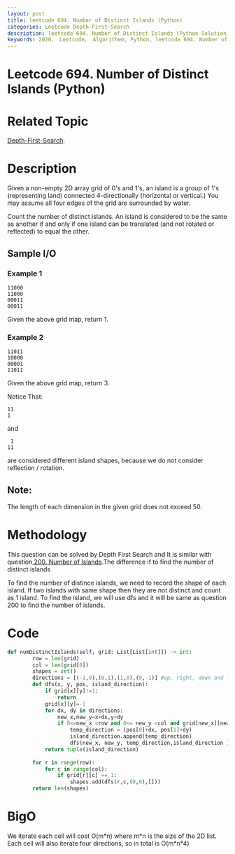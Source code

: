 ```yaml
---
layout: post
title: leetcode 694. Number of Distinct Islands (Python)
categories: Leetcode Depth-First-Search
description: leetcode 694. Number of Distinct Islands (Python Solution)
keywords: 2020， Leetcode， Algorithem, Python, leetcode 694. Number of Distinct Islands, zhenyu, Depth-First-Search, DFS, Depth First Search, 2D list, array
---
```


# Leetcode 694. Number of Distinct Islands (Python)

# Related Topic
<a href="/categories/#Depth-First-Search" target="_blank"> Depth-First-Search</a>.

# Description
Given a non-empty 2D array grid of 0's and 1's, an island is a group of 1's (representing land) connected 4-directionally (horizontal or vertical.) You may assume all four edges of the grid are surrounded by water.

Count the number of distinct islands. An island is considered to be the same as another if and only if one island can be translated (and not rotated or reflected) to equal the other.


## Sample I/O
### Example 1
```
11000
11000
00011
00011
```
Given the above grid map, return 1.

### Example 2
```
11011
10000
00001
11011
```
Given the above grid map, return 3.

Notice That:
```
11
1
```
and
```
 1
11
```
are considered different island shapes, because we do not consider reflection / rotation.

## Note: 
The length of each dimension in the given grid does not exceed 50.

# Methodology
This question can be solved by Depth First Search and It is similar with question<a href="/2020/03/05/lc200/" target="_blank"> 200. Number of Islands</a>.The difference if to find the number of distinct islands

To find the number of distince islands, we need to record the shape of each island. If two islands with same shape then they are not distinct and count as 1 island. To find the island, we will use dfs and it will be same as question 200 to find the number of islands.

# Code
```python
def numDistinctIslands(self, grid: List[List[int]]) -> int:
        row = len(grid)
        col = len(grid[0])
        shapes = set()
        directions = [(-1,0),(0,1),(1,0),(0,-1)] #up, right, down and left
        def dfs(x, y, pos, island_direction):
            if grid[x][y]!=1:
                return
            grid[x][y]=-1
            for dx, dy in directions:
                new_x,new_y=x+dx,y+dy
                if 0<=new_x <row and 0<= new_y <col and grid[new_x][new_y]==1:
                    temp_direction = (pos[0]+dx, pos[1]+dy)
                    island_direction.append(temp_direction)
                    dfs(new_x, new_y, temp_direction,island_direction )
            return tuple(island_direction)
        
        for r in range(row):
            for c in range(col):
                if grid[r][c] == 1:
                    shapes.add(dfs(r,c,(0,0),[]))      
        return len(shapes)
```
# BigO
We iterate each cell will cost O(m\*n) where m\*n is the size of the 2D list. Each cell will also iterate four directions, so in total is O(m\*n\*4)
